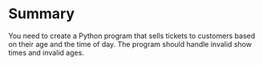 # Summary

You need to create a Python program that sells tickets to customers based on their age and the time of day. The program should handle invalid show times and invalid ages.
